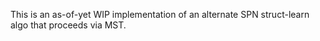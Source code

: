 This is an as-of-yet WIP implementation of an alternate SPN struct-learn algo that proceeds via MST.


